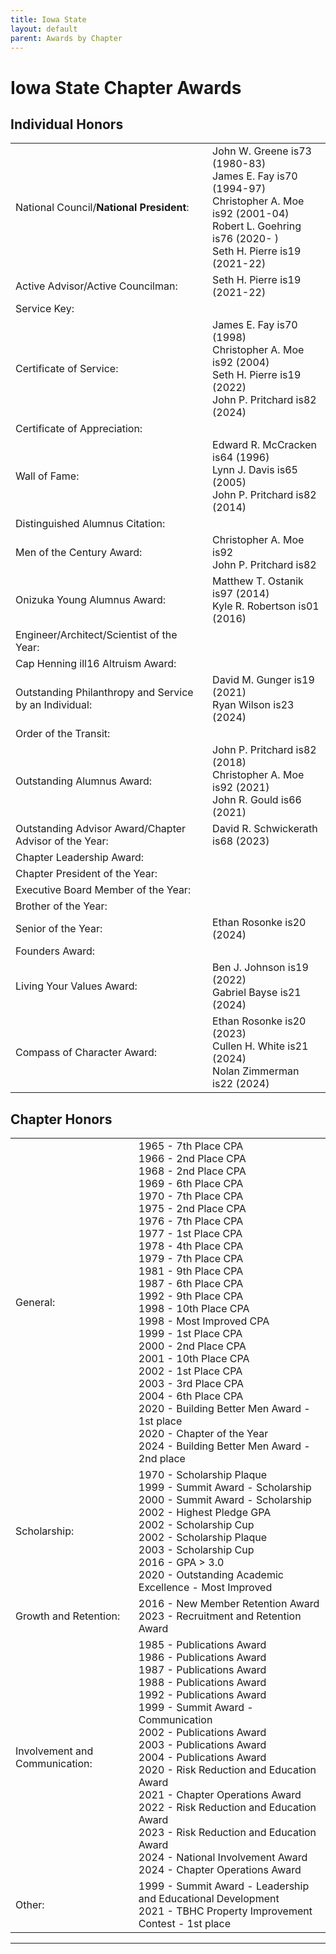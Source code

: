 ```yaml
---
title: Iowa State
layout: default
parent: Awards by Chapter
---
```


<link rel="stylesheet" href="{{ '/assets/css/by_chapter.css' | relative_url }}">

# Iowa State Chapter Awards

## Individual Honors

<table>
<tbody>

<tr>
<td>National Council/<b>National President</b>:</td>
<td>John W. Greene is73 (1980-83)
<br>James E. Fay is70 (1994-97)
<br>Christopher A. Moe is92 (2001-04)
<br>Robert L. Goehring is76 (2020- )
<br>Seth H. Pierre is19 (2021-22)
</td></tr>

<tr>
<td>Active Advisor/Active Councilman:</td>
<td>Seth H. Pierre is19 (2021-22)
</td></tr>

<tr>
<td>Service Key:</td>
<td>
</td></tr>

<tr>
<td>Certificate of Service:</td>
<td>James E. Fay is70 (1998)
<br>Christopher A. Moe is92 (2004)
<br>Seth H. Pierre is19 (2022)
<br>John P. Pritchard is82 (2024)
</td></tr>

<tr>
<td>Certificate of Appreciation:</td>
<td>
</td></tr>

<tr><td>Wall of Fame:</td>
<td>Edward R. McCracken is64 (1996)
<br>Lynn J. Davis is65 (2005)
<br>John P. Pritchard is82 (2014)
</td></tr>

<tr>
<td>Distinguished Alumnus Citation:</td>
<td>
</td></tr>

<tr>
<td>Men of the Century Award:</td>
<td>Christopher A. Moe is92
<br>John P. Pritchard is82
 </td></tr>

<tr>
<td>Onizuka Young Alumnus Award:</td>
<td>Matthew T. Ostanik is97 (2014)
<br>Kyle R. Robertson is01 (2016)
</td></tr>

<tr>
<td>Engineer/Architect/Scientist of the Year:</td>
<td>
</td></tr>

<tr>
<td>Cap Henning ill16 Altruism Award:</td>
<td>
</td></tr>

<tr>
<td>Outstanding Philanthropy and Service by an Individual:</td>
<td>David M. Gunger is19 (2021)
<br>Ryan Wilson is23 (2024)
</td></tr>

<tr>
<td>Order of the Transit:</td>
<td>
</td></tr>

<tr>
<td>Outstanding Alumnus Award:</td>
<td>John P. Pritchard is82 (2018)
<br>Christopher A. Moe is92 (2021)
<br>John R. Gould is66 (2021)
</td></tr>

<tr>
<td>Outstanding Advisor Award/Chapter Advisor of the Year:</td>
<td>David R. Schwickerath is68 (2023)
</td></tr>

<tr>
<td>Chapter Leadership Award:</td>
<td>
</td></tr>

<tr>
<td>Chapter President of the Year:</td>
<td>
</td></tr>

<tr>
<td>Executive Board Member of the Year:</td>
<td>
</td></tr>

<tr>
<td>Brother of the Year:</td>
<td>
</td></tr>

<tr>
<td>Senior of the Year:</td>
<td>Ethan Rosonke is20 (2024)
</td></tr>

<tr>
<td>Founders Award:</td>
<td>
</td></tr>

<tr>
<td>Living Your Values Award:</td>
<td>Ben J. Johnson is19 (2022)
<br>Gabriel Bayse is21 (2024)
</td></tr>

<tr>
<td>Compass of Character Award:</td>
<td>Ethan Rosonke is20 (2023)
<br>Cullen H. White is21 (2024)
<br>Nolan Zimmerman is22 (2024)
</td></tr>

</tbody>
</table>

## Chapter Honors

<table>
<tbody>

<tr>
<td>General:</td>
<td>1965 - 7th Place CPA
<br>1966 - 2nd Place CPA
<br>1968 - 2nd Place CPA
<br>1969 - 6th Place CPA
<br>1970 - 7th Place CPA
<br>1975 - 2nd Place CPA
<br>1976 - 7th Place CPA
<br>1977 - 1st Place CPA
<br>1978 - 4th Place CPA
<br>1979 - 7th Place CPA
<br>1981 - 9th Place CPA
<br>1987 - 6th Place CPA
<br>1992 - 9th Place CPA
<br>1998 - 10th Place CPA
<br>1998 - Most Improved CPA
<br>1999 - 1st Place CPA
<br>2000 - 2nd Place CPA
<br>2001 - 10th Place CPA
<br>2002 - 1st Place CPA
<br>2003 - 3rd Place CPA
<br>2004 - 6th Place CPA
<br>2020 - Building Better Men Award - 1st place
<br>2020 - Chapter of the Year
<br>2024 - Building Better Men Award - 2nd place
</td></tr>

<tr>
<td>Scholarship:</td>
<td>1970 - Scholarship Plaque
<br>1999 - Summit Award - Scholarship
<br>2000 - Summit Award - Scholarship
<br>2002 - Highest Pledge GPA
<br>2002 - Scholarship Cup
<br>2002 - Scholarship Plaque
<br>2003 - Scholarship Cup
<br>2016 - GPA > 3.0
<br>2020 - Outstanding Academic Excellence - Most Improved

</td></tr>

<tr>
<td>Growth and Retention:</td>
<td>2016 - New Member Retention Award
<br>2023 - Recruitment and Retention Award
</td></tr>

<tr>
<td>Involvement and Communication:</td>
<td>1985 - Publications Award
<br>1986 - Publications Award
<br>1987 - Publications Award
<br>1988 - Publications Award
<br>1992 - Publications Award
<br>1999 - Summit Award - Communication
<br>2002 - Publications Award
<br>2003 - Publications Award
<br>2004 - Publications Award
<br>2020 - Risk Reduction and Education Award
<br>2021 - Chapter Operations Award
<br>2022 - Risk Reduction and Education Award
<br>2023 - Risk Reduction and Education Award
<br>2024 - National Involvement Award
<br>2024 - Chapter Operations Award
</td></tr>

<tr>
<td>Other:</td>
<td>1999 - Summit Award - Leadership and Educational Development
<br>2021 - TBHC Property Improvement Contest - 1st place
</td></tr>

</tbody>
</table>

---
